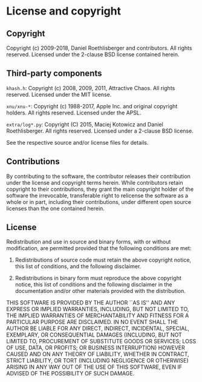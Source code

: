 # License and copyright

## Copyright

Copyright (c) 2009-2018, Daniel Roethlisberger and contributors.
All rights reserved.
Licensed under the 2-clause BSD license contained herein.


## Third-party components

`khash.h`:
Copyright (c) 2008, 2009, 2011, Attractive Chaos.
All rights reserved.
Licensed under the MIT license.

`xnu/xnu-*`:
Copyright (c) 1988-2017, Apple Inc. and original copyright holders.
All rights reserved.
Licensed under the APSL.

`extra/log*.py`:
Copyright (C) 2015, Maciej Kotowicz and Daniel Roethlisberger.
All rights reserved.
Licensed under a 2-clause BSD license.

See the respective source and/or license files for details.


## Contributions

By contributing to the software, the contributor releases their
contribution under the license and copyright terms herein.  While
contributors retain copyright to their contributions, they grant the
main copyright holder of the software the irrevocable, transferable
right to relicense the software as a whole or in part, including their
contributions, under different open source licenses than the one
contained herein.


## License

Redistribution and use in source and binary forms, with or without
modification, are permitted provided that the following conditions
are met:

1. Redistributions of source code must retain the above copyright
   notice, this list of conditions, and the following disclaimer.

2. Redistributions in binary form must reproduce the above copyright
   notice, this list of conditions and the following disclaimer in the
   documentation and/or other materials provided with the distribution.

THIS SOFTWARE IS PROVIDED BY THE AUTHOR ``AS IS'' AND ANY EXPRESS OR
IMPLIED WARRANTIES, INCLUDING, BUT NOT LIMITED TO, THE IMPLIED WARRANTIES
OF MERCHANTABILITY AND FITNESS FOR A PARTICULAR PURPOSE ARE DISCLAIMED.
IN NO EVENT SHALL THE AUTHOR BE LIABLE FOR ANY DIRECT, INDIRECT,
INCIDENTAL, SPECIAL, EXEMPLARY, OR CONSEQUENTIAL DAMAGES (INCLUDING, BUT
NOT LIMITED TO, PROCUREMENT OF SUBSTITUTE GOODS OR SERVICES; LOSS OF USE,
DATA, OR PROFITS; OR BUSINESS INTERRUPTION) HOWEVER CAUSED AND ON ANY
THEORY OF LIABILITY, WHETHER IN CONTRACT, STRICT LIABILITY, OR TORT
(INCLUDING NEGLIGENCE OR OTHERWISE) ARISING IN ANY WAY OUT OF THE USE OF
THIS SOFTWARE, EVEN IF ADVISED OF THE POSSIBILITY OF SUCH DAMAGE.

